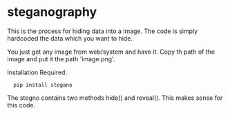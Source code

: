 # steganography

This is the process for hiding data into a image. The code is simply hardcoded the data which you want to hide.

You just get any image from web/system and have it. Copy th path of the image and put it the path 'image.png'. 

Installation Required:

      pip install stegano
      
The stegno contains two methods hide() and reveal(). This makes sense for this code.
